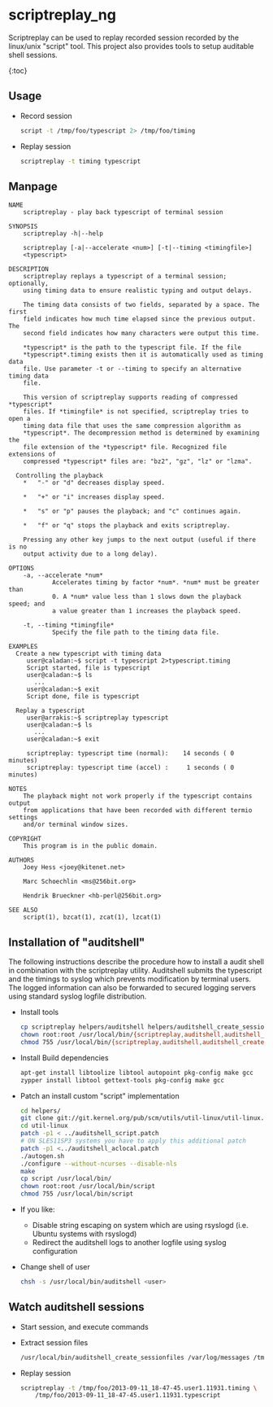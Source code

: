 scriptreplay_ng
===============

Scriptreplay can be used to replay recorded session recorded by the linux/unix "script" tool.
This project also provides tools to setup auditable shell sessions.

{:toc}

Usage
-----

  * Record session
    ```bash
    script -t /tmp/foo/typescript 2> /tmp/foo/timing
    ```

  * Replay session
     ```bash
    scriptreplay -t timing typescript
    ```



Manpage
-------------

```
NAME
    scriptreplay - play back typescript of terminal session

SYNOPSIS
    scriptreplay -h|--help

    scriptreplay [-a|--accelerate <num>] [-t|--timing <timingfile>]
    <typescript>

DESCRIPTION
    scriptreplay replays a typescript of a terminal session; optionally,
    using timing data to ensure realistic typing and output delays.

    The timing data consists of two fields, separated by a space. The first
    field indicates how much time elapsed since the previous output. The
    second field indicates how many characters were output this time.

    *typescript* is the path to the typescript file. If the file
    *typescript*.timing exists then it is automatically used as timing data
    file. Use parameter -t or --timing to specify an alternative timing data
    file.

    This version of scriptreplay supports reading of compressed *typescript*
    files. If *timingfile* is not specified, scriptreplay tries to open a
    timing data file that uses the same compression algorithm as
    *typescript*. The decompression method is determined by examining the
    file extension of the *typescript* file. Recognized file extensions of
    compressed *typescript* files are: "bz2", "gz", "lz" or "lzma".

  Controlling the playback
    *   "-" or "d" decreases display speed.

    *   "+" or "i" increases display speed.

    *   "s" or "p" pauses the playback; and "c" continues again.

    *   "f" or "q" stops the playback and exits scriptreplay.

    Pressing any other key jumps to the next output (useful if there is no
    output activity due to a long delay).

OPTIONS
    -a, --accelerate *num*
            Accelerates timing by factor *num*. *num* must be greater than
            0. A *num* value less than 1 slows down the playback speed; and
            a value greater than 1 increases the playback speed.

    -t, --timing *timingfile*
            Specify the file path to the timing data file.

EXAMPLES
  Create a new typescript with timing data
     user@caladan:~$ script -t typescript 2>typescript.timing
     Script started, file is typescript
     user@caladan:~$ ls
       ...
     user@caladan:~$ exit
     Script done, file is typescript

  Replay a typescript
     user@arrakis:~$ scriptreplay typescript
     user@caladan:~$ ls
       ...
     user@caladan:~$ exit

     scriptreplay: typescript time (normal):    14 seconds ( 0 minutes)
     scriptreplay: typescript time (accel) :     1 seconds ( 0 minutes)

NOTES
    The playback might not work properly if the typescript contains output
    from applications that have been recorded with different termio settings
    and/or terminal window sizes.

COPYRIGHT
    This program is in the public domain.

AUTHORS
    Joey Hess <joey@kitenet.net>

    Marc Schoechlin <ms@256bit.org>

    Hendrik Brueckner <hb-perl@256bit.org>

SEE ALSO
    script(1), bzcat(1), zcat(1), lzcat(1)
```


Installation of "auditshell"
------------------------------

The following instructions describe the procedure how to install a audit shell in combination with
the scriptreplay utility.
Auditshell submits the typescript and the timings to syslog which prevents modification by terminal users.
The logged information can also be forwarded to secured logging servers using standard syslog logfile distribution.

 * Install tools
  
    ```bash
    cp scriptreplay helpers/auditshell helpers/auditshell_create_sessionfiles /usr/local/bin/
    chown root:root /usr/local/bin/{scriptreplay,auditshell,auditshell_create_sessionfiles}
    chmod 755 /usr/local/bin/{scriptreplay,auditshell,auditshell_create_sessionfiles}
    ```
 * Install Build dependencies
 
   ```bash
   apt-get install libtoolize libtool autopoint pkg-config make gcc
   zypper install libtool gettext-tools pkg-config make gcc
   ```
 * Patch an install custom "script" implementation
 
   ```bash
   cd helpers/
   git clone git://git.kernel.org/pub/scm/utils/util-linux/util-linux.git
   cd util-linux
   patch -p1 < ../auditshell_script.patch
   # ON SLES11SP3 systems you have to apply this additional patch
   patch -p1 <../auditshell_aclocal.patch
   ./autogen.sh
   ./configure --without-ncurses --disable-nls
   make
   cp script /usr/local/bin/
   chown root:root /usr/local/bin/script
   chmod 755 /usr/local/bin/script
   ```
 * If you like:
    * Disable string escaping on system which are using rsyslogd (i.e. Ubuntu systems with rsyslogd)
    * Redirect the auditshell logs to another logfile using syslog configuration 
 * Change shell of user
 
   ```bash
   chsh -s /usr/local/bin/auditshell <user>
   ```


Watch auditshell sessions
-------------------------

 * Start session, and execute commands
 * Extract session files
 
   ```bash
   /usr/local/bin/auditshell_create_sessionfiles /var/log/messages /tmp/foo
   ```
 * Replay session

   ```bash
   scriptreplay -t /tmp/foo/2013-09-11_18-47-45.user1.11931.timing \
       /tmp/foo/2013-09-11_18-47-45.user1.11931.typescript
   ```
